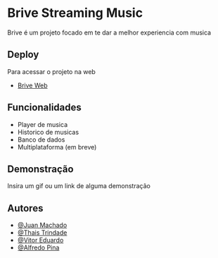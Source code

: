 
# Brive Streaming Music

Brive é um projeto focado em te dar a melhor experiencia com musica

## Deploy

Para acessar o projeto na web
  
- [Brive Web](https://brive-streaming-music.vercel.app)



## Funcionalidades

- Player de musica
- Historico de musicas
- Banco de dados
- Multiplataforma (em breve)


## Demonstração

Insira um gif ou um link de alguma demonstração


## Autores

- [@Juan Machado](https://www.github.com/Xuan002)
- [@Thais Trindade](https://www.github.com/thaistrindad)
- [@Vitor Eduardo](https://www.github.com/BiggVitor)
- [@Alfredo Pina](https://www.github.com/Alfr3d022)

